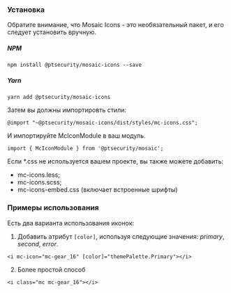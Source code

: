 ### Установка
Обратите внимание, что Mosaic Icons - это необязательный пакет, и его следует установить вручную.

##### NPM
```
npm install @ptsecurity/mosaic-icons --save
```

##### Yarn
```
yarn add @ptsecurity/mosaic-icons
```

Затем вы должны импортировть стили:
```
@import "~@ptsecurity/mosaic-icons/dist/styles/mc-icons.css";
```

И импортируйте McIconModule в ваш модуль.

```
import { McIconModule } from '@ptsecurity/mosaic';
```

Если *.css не используется вашем проекте, вы также можете добавить:

- mc-icons.less;
- mc-icons.scss;
- mc-icons-embed.css (включает встроенные шрифты)

### Примеры использования

Есть два варианта использования иконок:

1. Добавить атрибут `[color]`, используя следующие значения: *primary*, *second*, *error*.

```
<i mc-icon="mc-gear_16" [color]="themePalette.Primary"></i>
```

2. Более простой способ
```
<i class="mc mc-gear_16"></i>
```
